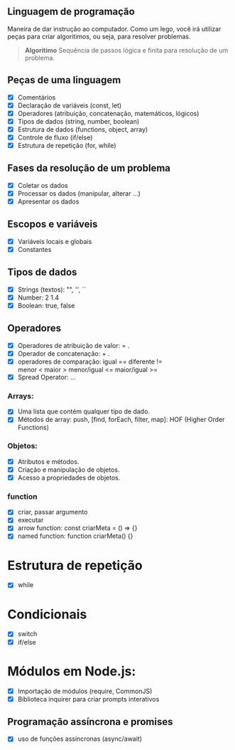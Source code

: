 ## Linguagem de programação

Maneira de dar instrução ao computador.
Como um lego, você irá utilizar peças para criar algoritimos, ou seja, para resolver problemas.

> **Algoritimo** Sequência de passos lógica e finita para resolução de um problema.

## Peças de uma linguagem

- [x] Comentários
- [x] Declaração de variáveis (const, let)
- [x] Operadores (atribuição, concatenação, matemáticos, lógicos)
- [x] Tipos de dados (string, number, boolean)
- [x] Estrutura de dados (functions, object, array)
- [x] Controle de fluxo (if/else)
- [x] Estrutura de repetição (for, while)

## Fases da resolução de um problema

- [x] Coletar os dados
- [x] Processar os dados (manipular, alterar ...)
- [x] Apresentar os dados

## Escopos e variáveis

- [x] Variáveis locais e globais
- [x] Constantes

## Tipos de dados

- [x] Strings (textos): "", '', ``
- [x] Number: 2 1.4
- [x] Boolean: true, false

## Operadores

- [x] Operadores de atribuição de valor: = .
- [x] Operador de concatenação: + .
- [x] operadores de comparação: 
    igual == 
    diferente !=  
    menor < 
    maior > 
    menor/igual <= 
    maior/igual >=
- [x] Spread Operator: ...

### Arrays:

- [x] Uma lista que contém qualquer tipo de dado.
- [x] Métodos de array: push, [find, forEach, filter, map]: HOF (Higher Order Functions)

### Objetos:

- [x] Atributos e métodos.
- [x] Criação e manipulação de objetos.
- [x] Acesso a propriedades de objetos.

### function

- [x] criar, passar argumento
- [x] executar
- [x] arrow function: 
    const criarMeta = () => {}
- [x] named function:
    function criarMeta() {}

# Estrutura de repetição

- [x] while

# Condicionais

- [x] switch
- [x] if/else

# Módulos em Node.js:

- [x] Importação de módulos (require, CommonJS)
- [x] Biblioteca inquirer para criar prompts interativos

## Programação assíncrona e promises

- [x] uso de funções assíncronas (async/await)